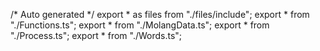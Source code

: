 /*	Auto generated	*/
export * as files from "./files/include";
export * from "./Functions.ts";
export * from "./MolangData.ts";
export * from "./Process.ts";
export * from "./Words.ts";